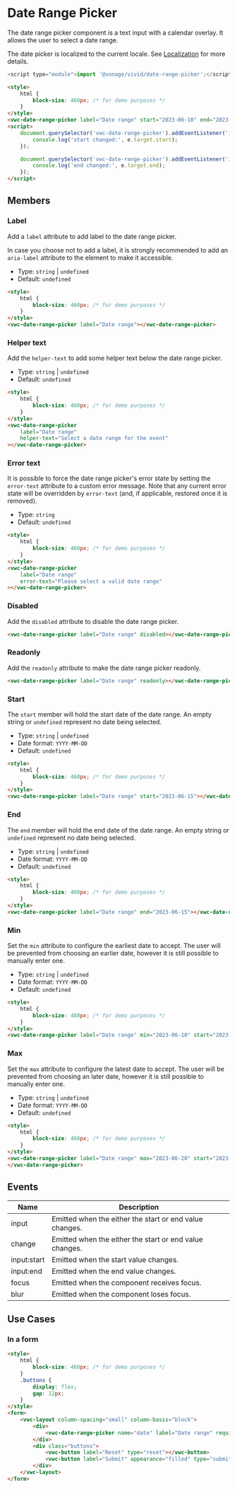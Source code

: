 # Date Range Picker

The date range picker component is a text input with a calendar overlay. It allows the user to select a date range.

The date picker is localized to the current locale. See [Localization](/getting-started/localization) for more details.

```js
<script type="module">import '@vonage/vivid/date-range-picker';</script>
```

```html preview locale-switcher
<style>
	html {
		block-size: 460px; /* for demo purposes */
	}
</style>
<vwc-date-range-picker label="Date range" start="2023-06-10" end="2023-06-15"></vwc-date-range-picker>
<script>
	document.querySelector('vwc-date-range-picker').addEventListener('input:start', (e) => {
		console.log('start changed:', e.target.start);
	});

	document.querySelector('vwc-date-range-picker').addEventListener('input:end', (e) => {
		console.log('end changed:', e.target.end);
	});
</script>
```

## Members

### Label

Add a `label` attribute to add label to the date range picker.

In case you choose not to add a label, it is strongly recommended to add an `aria-label` attribute to the element to make it accessible.

- Type: `string` | `undefined`
- Default: `undefined`

```html preview locale-switcher
<style>
	html {
		block-size: 460px; /* for demo purposes */
	}
</style>
<vwc-date-range-picker label="Date range"></vwc-date-range-picker>
```

### Helper text

Add the `helper-text` to add some helper text below the date range picker.

- Type: `string` | `undefined`
- Default: `undefined`

```html preview locale-switcher
<style>
	html {
		block-size: 460px; /* for demo purposes */
	}
</style>
<vwc-date-range-picker
	label="Date range"
	helper-text="Select a date range for the event"
></vwc-date-range-picker>
```

### Error text

It is possible to force the date range picker's error state by setting the `error-text` attribute to a custom error message.
Note that any current error state will be overridden by `error-text` (and, if applicable, restored once it is removed).

- Type: `string`
- Default: `undefined`

```html preview locale-switcher
<style>
	html {
		block-size: 460px; /* for demo purposes */
	}
</style>
<vwc-date-range-picker
	label="Date range"
	error-text="Please select a valid date range"
></vwc-date-range-picker>
```

### Disabled

Add the `disabled` attribute to disable the date range picker.

```html preview locale-switcher
<vwc-date-range-picker label="Date range" disabled></vwc-date-range-picker>
```

### Readonly

Add the `readonly` attribute to make the date range picker readonly.

```html preview locale-switcher
<vwc-date-range-picker label="Date range" readonly></vwc-date-range-picker>
```

### Start

The `start` member will hold the start date of the date range. An empty string or `undefined` represent no date being selected. 

- Type: `string` | `undefined`
- Date format: `YYYY-MM-DD`
- Default: `undefined`

```html preview locale-switcher
<style>
	html {
		block-size: 460px; /* for demo purposes */
	}
</style>
<vwc-date-range-picker label="Date range" start="2023-06-15"></vwc-date-range-picker>
```

### End

The `end` member will hold the end date of the date range. An empty string or `undefined` represent no date being selected.

- Type: `string` | `undefined`
- Date format: `YYYY-MM-DD`
- Default: `undefined`

```html preview locale-switcher
<style>
	html {
		block-size: 460px; /* for demo purposes */
	}
</style>
<vwc-date-range-picker label="Date range" end="2023-06-15"></vwc-date-range-picker>
```

### Min

Set the `min` attribute to configure the earliest date to accept. The user will be prevented from choosing an earlier date, however it is still possible to manually enter one.

- Type: `string` | `undefined`
- Date format: `YYYY-MM-DD`
- Default: `undefined`

```html preview locale-switcher
<style>
	html {
		block-size: 460px; /* for demo purposes */
	}
</style>
<vwc-date-range-picker label="Date range" min="2023-06-10" start="2023-06-15" end="2023-06-20"></vwc-date-range-picker>
```

### Max

Set the `max` attribute to configure the latest date to accept. The user will be prevented from choosing an later date, however it is still possible to manually enter one.

- Type: `string` | `undefined`
- Date format: `YYYY-MM-DD`
- Default: `undefined`

```html preview locale-switcher
<style>
	html {
		block-size: 460px; /* for demo purposes */
	}
</style>
<vwc-date-range-picker label="Date range" max="2023-06-20" start="2023-06-10" end="2023-06-15">
</vwc-date-range-picker>
```

## Events

<div class="table-wrapper">

| Name        | Description                                             |
|-------------|---------------------------------------------------------|
| input       | Emitted when the either the start or end value changes. |
| change      | Emitted when the either the start or end value changes. |
| input:start | Emitted when the start value changes.                   |
| input:end   | Emitted when the end value changes.                     |
| focus       | Emitted when the component receives focus.              |
| blur        | Emitted when the component loses focus.                 |

</div>

## Use Cases

### In a form

```html preview locale-switcher
<style>
	html {
		block-size: 460px; /* for demo purposes */
	}
	.buttons {
		display: flex;
		gap: 12px;
	}
</style>
<form>
	<vwc-layout column-spacing="small" column-basis="block">
		<div>
			<vwc-date-range-picker name="date" label="Date range" required></vwc-date-range-picker>
		</div>
		<div class="buttons">
			<vwc-button label="Reset" type="reset"></vwc-button>
			<vwc-button label="Submit" appearance="filled" type="submit"></vwc-button>
		</div>
	</vwc-layout>
</form>
```
